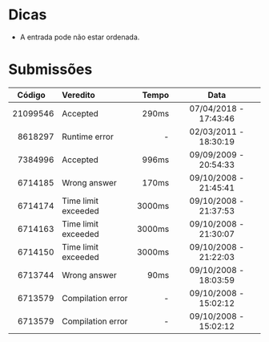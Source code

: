 # Dicas
* A entrada pode não estar ordenada.

# Submissões

Código    |Veredito             |Tempo  |Data
---------:|:--------------------|------:|:-------------------:
21099546  |Accepted             |290ms  |07/04/2018 - 17:43:46
8618297   |Runtime error        |-      |02/03/2011 - 18:30:19
7384996   |Accepted             |996ms  |09/09/2009 - 20:54:33
6714185   |Wrong answer         |170ms  |09/10/2008 - 21:45:41
6714174   |Time limit exceeded  |3000ms |09/10/2008 - 21:37:53
6714163   |Time limit exceeded  |3000ms |09/10/2008 - 21:30:07
6714150   |Time limit exceeded  |3000ms |09/10/2008 - 21:22:03
6713744   |Wrong answer         |90ms   |09/10/2008 - 18:03:59
6713579   |Compilation error    |-      |09/10/2008 - 15:02:12
6713579   |Compilation error    |-      |09/10/2008 - 15:02:12
